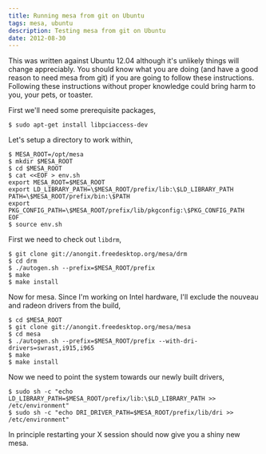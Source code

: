 ```yaml
---
title: Running mesa from git on Ubuntu
tags: mesa, ubuntu
description: Testing mesa from git on Ubuntu
date: 2012-08-30
---
```


This was written against Ubuntu 12.04 although it's unlikely things
will change appreciably. You should know what you are doing (and have
a good reason to need mesa from git) if you are going to follow these
instructions. Following these instructions without proper knowledge
could bring harm to you, your pets, or toaster.

First we'll need some prerequisite packages,

    $ sudo apt-get install libpciaccess-dev

Let's setup a directory to work within,

    $ MESA_ROOT=/opt/mesa
    $ mkdir $MESA_ROOT
    $ cd $MESA_ROOT
    $ cat <<EOF > env.sh
    export MESA_ROOT=$MESA_ROOT
    export LD_LIBRARY_PATH=\$MESA_ROOT/prefix/lib:\$LD_LIBRARY_PATH
    PATH=\$MESA_ROOT/prefix/bin:\$PATH
    export PKG_CONFIG_PATH=\$MESA_ROOT/prefix/lib/pkgconfig:\$PKG_CONFIG_PATH
    EOF
    $ source env.sh
    
First we need to check out `libdrm`,

    $ git clone git://anongit.freedesktop.org/mesa/drm
    $ cd drm
    $ ./autogen.sh --prefix=$MESA_ROOT/prefix
    $ make
    $ make install
   
Now for mesa. Since I'm working on Intel hardware, I'll exclude the
nouveau and radeon drivers from the build,

    $ cd $MESA_ROOT
    $ git clone git://anongit.freedesktop.org/mesa/mesa
    $ cd mesa
    $ ./autogen.sh --prefix=$MESA_ROOT/prefix --with-dri-drivers=swrast,i915,i965
    $ make
    $ make install
    
Now we need to point the system towards our newly built drivers,

    $ sudo sh -c "echo LD_LIBRARY_PATH=$MESA_ROOT/prefix/lib:\$LD_LIBRARY_PATH >> /etc/environment"
    $ sudo sh -c "echo DRI_DRIVER_PATH=$MESA_ROOT/prefix/lib/dri >> /etc/environment"

In principle restarting your X session should now give you a shiny new
mesa.

